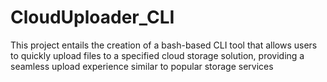 # CloudUploader_CLI
This project entails the creation of a bash-based CLI tool that allows users to quickly upload files to a specified cloud storage solution, providing a seamless upload experience similar to popular storage services
